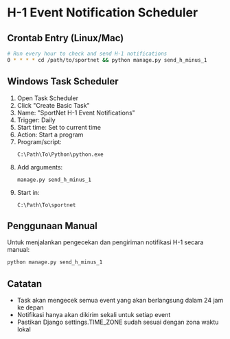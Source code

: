 # H-1 Event Notification Scheduler

## Crontab Entry (Linux/Mac)
```bash
# Run every hour to check and send H-1 notifications
0 * * * * cd /path/to/sportnet && python manage.py send_h_minus_1
```

## Windows Task Scheduler
1. Open Task Scheduler
2. Click "Create Basic Task"
3. Name: "SportNet H-1 Event Notifications"
4. Trigger: Daily
5. Start time: Set to current time
6. Action: Start a program
7. Program/script: 
   ```
   C:\Path\To\Python\python.exe
   ```
8. Add arguments:
   ```
   manage.py send_h_minus_1
   ```
9. Start in:
   ```
   C:\Path\To\sportnet
   ```

## Penggunaan Manual
Untuk menjalankan pengecekan dan pengiriman notifikasi H-1 secara manual:
```bash
python manage.py send_h_minus_1
```

## Catatan
- Task akan mengecek semua event yang akan berlangsung dalam 24 jam ke depan
- Notifikasi hanya akan dikirim sekali untuk setiap event
- Pastikan Django settings.TIME_ZONE sudah sesuai dengan zona waktu lokal